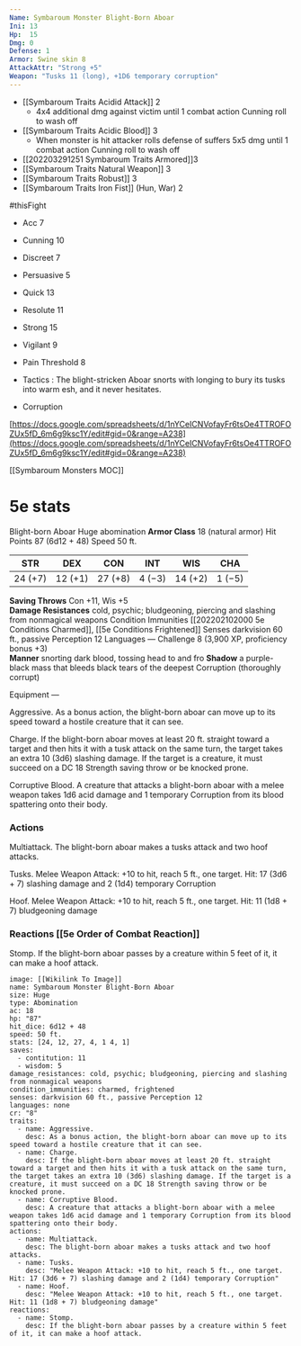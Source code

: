```yaml
---
Name: Symbaroum Monster Blight-Born Aboar
Ini: 13
Hp:  15
Dmg: 0
Defense: 1
Armor: Swine skin 8
AttackAttr: "Strong +5"
Weapon: "Tusks 11 (long), +1D6 temporary corruption"
---
```

- [[Symbaroum Traits Acidid Attack]] 2
	- 4x4 additional dmg against victim until 1 combat action Cunning roll to wash off
- [[Symbaroum Traits Acidic Blood]] 3
	- When monster is hit attacker rolls defense of suffers 5x5 dmg until 1 combat action Cunning roll to wash off
- [[202203291251 Symbaroum Traits Armored]]3
- [[Symbaroum Traits Natural Weapon]] 3
- [[Symbaroum Traits Robust]] 3
- [[Symbaroum Traits Iron Fist]] (Hun, War) 2 

#thisFight

- Acc 7
- Cunning 10
- Discreet 7
- Persuasive 5
- Quick 13
- Resolute 11
- Strong 15
- Vigilant 9
- Pain Threshold 8

- Tactics : The blight-stricken Aboar snorts with longing to bury its tusks into warm esh, and it never hesitates.
- Corruption

[https://docs.google.com/spreadsheets/d/1nYCeICNVofayFr6tsOe4TTROFOZUx5fD_6m6g9ksc1Y/edit#gid=0&range=A238](https://docs.google.com/spreadsheets/d/1nYCeICNVofayFr6tsOe4TTROFOZUx5fD_6m6g9ksc1Y/edit#gid=0&range=A238)

[[Symbaroum Monsters MOC]]
# 5e stats

Blight-born Aboar
Huge abomination
**Armor Class** 18 (natural armor) Hit Points 87 (6d12 + 48) Speed 50 ft.

| STR     | DEX     | CON     | INT    | WIS     | CHA    |
| ------- | ------- | ------- | ------ | ------- | ------ |
| 24 (+7) | 12 (+1) | 27 (+8) | 4 (−3) | 14 (+2) | 1 (−5) |


**Saving Throws** Con +11, Wis +5  
**Damage Resistances** cold, psychic; bludgeoning, piercing and slashing from nonmagical weapons 
Condition Immunities [[202202102000 5e Conditions Charmed]], [[5e Conditions Frightened]]
Senses darkvision 60 ft., passive Perception 12 
Languages —
Challenge 8 (3,900 XP, proficiency bonus +3)  
**Manner** snorting dark blood, tossing head to and fro 
**Shadow** a purple-black mass that bleeds black tears of the deepest Corruption (thoroughly corrupt) 

Equipment —

Aggressive. As a bonus action, the blight-born aboar can move up to its speed toward a hostile creature that it can see.

Charge. If the blight-born aboar moves at least 20 ft. straight toward a target and then hits it with a tusk attack on the same turn, the target takes an extra 10 (3d6) slashing damage. If the target is a creature, it must succeed on a DC 18 Strength saving throw or be knocked prone.

Corruptive Blood. A creature that attacks a blight-born aboar with a melee weapon takes 1d6 acid damage and 1 temporary Corruption from its blood spattering onto their body.

### Actions

Multiattack. The blight-born aboar makes a tusks attack and two hoof attacks.

Tusks. Melee Weapon Attack: +10 to hit, reach 5 ft., one target. Hit: 17 (3d6 + 7) slashing damage and 2 (1d4) temporary Corruption

Hoof. Melee Weapon Attack: +10 to hit, reach 5 ft., one target. Hit: 11 (1d8 + 7) bludgeoning damage

### Reactions [[5e Order of Combat Reaction]]

Stomp. If the blight-born aboar passes by a creature within 5 feet of it, it can make a hoof attack.


```statblock
image: [[Wikilink To Image]]
name: Symbaroum Monster Blight-Born Aboar
size: Huge
type: Abomination
ac: 18
hp: "87"
hit_dice: 6d12 + 48
speed: 50 ft.
stats: [24, 12, 27, 4, 1 4, 1]
saves:
  - contitution: 11
  - wisdom: 5
damage_resistances: cold, psychic; bludgeoning, piercing and slashing from nonmagical weapons
condition_immunities: charmed, frightened
senses: darkvision 60 ft., passive Perception 12 
languages: none
cr: "8"
traits:
  - name: Aggressive. 
    desc: As a bonus action, the blight-born aboar can move up to its speed toward a hostile creature that it can see.
  - name: Charge. 
    desc: If the blight-born aboar moves at least 20 ft. straight toward a target and then hits it with a tusk attack on the same turn, the target takes an extra 10 (3d6) slashing damage. If the target is a creature, it must succeed on a DC 18 Strength saving throw or be knocked prone.
  - name: Corruptive Blood. 
    desc: A creature that attacks a blight-born aboar with a melee weapon takes 1d6 acid damage and 1 temporary Corruption from its blood spattering onto their body.
actions:
  - name: Multiattack. 
    desc: The blight-born aboar makes a tusks attack and two hoof attacks.
  - name: Tusks. 
    desc: "Melee Weapon Attack: +10 to hit, reach 5 ft., one target. Hit: 17 (3d6 + 7) slashing damage and 2 (1d4) temporary Corruption"
  - name: Hoof. 
    desc: "Melee Weapon Attack: +10 to hit, reach 5 ft., one target. Hit: 11 (1d8 + 7) bludgeoning damage"
reactions:
  - name: Stomp. 
    desc: If the blight-born aboar passes by a creature within 5 feet of it, it can make a hoof attack.	
```